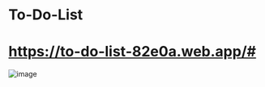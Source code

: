 # To-Do-List

# https://to-do-list-82e0a.web.app/#
 
![image](https://user-images.githubusercontent.com/71556630/147875614-f9d47bc7-d69a-48c6-9874-04471fa590d9.png)


